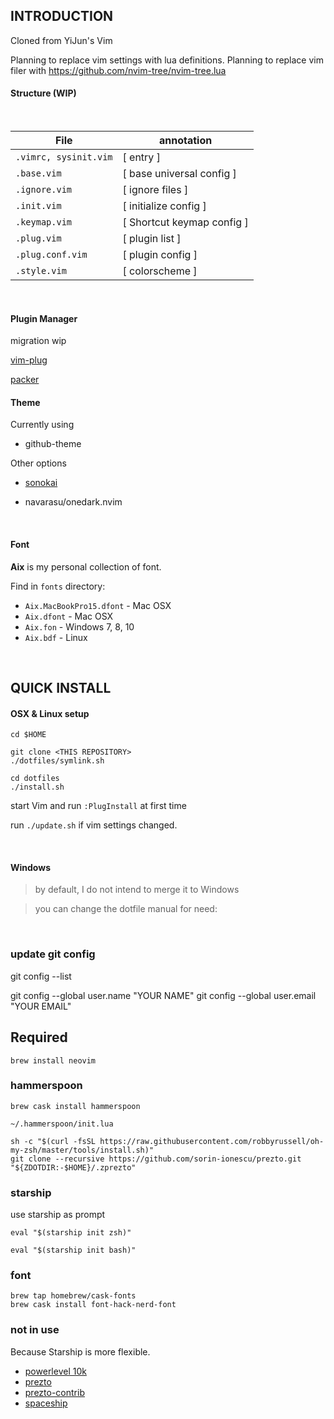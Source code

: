 ## INTRODUCTION

Cloned from YiJun's Vim

Planning to replace vim settings with lua definitions.
Planning to replace vim filer with https://github.com/nvim-tree/nvim-tree.lua

#### Structure (WIP)

<br>

| File                  | annotation                 |
| --------------------- | -------------------------- |
| `.vimrc, sysinit.vim` | [ entry ]                  |
| `.base.vim`           | [ base universal config ]  |
| `.ignore.vim`         | [ ignore files ]           |
| `.init.vim`           | [ initialize config ]      |
| `.keymap.vim`         | [ Shortcut keymap config ] |
| `.plug.vim`           | [ plugin list ]            |
| `.plug.conf.vim`      | [ plugin config ]          |
| `.style.vim`          | [ colorscheme ]            |

<br>

#### Plugin Manager

migration wip

[vim-plug](https://github.com/junegunn/vim-plug)

[packer](https://github.com/wbthomason/packer.nvim)

#### Theme

Currently using

- github-theme

Other options

- [sonokai](https://vimcolorschemes.com/sainnhe/sonokai)

- navarasu/onedark.nvim

<br>

#### Font

**Aix** is my personal collection of font.

Find in `fonts` directory:

- `Aix.MacBookPro15.dfont` - Mac OSX
- `Aix.dfont` - Mac OSX
- `Aix.fon` - Windows 7, 8, 10
- `Aix.bdf` - Linux

<br>

## QUICK INSTALL

#### OSX & Linux setup

```
cd $HOME

git clone <THIS REPOSITORY>
./dotfiles/symlink.sh
```

```
cd dotfiles
./install.sh
```

start Vim and run `:PlugInstall` at first time

run `./update.sh` if vim settings changed.

<br>

#### Windows

> by default, I do not intend to merge it to Windows

> you can change the dotfile manual for need:

<br>

### update git config

git config --list

git config --global user.name "YOUR NAME"
git config --global user.email "YOUR EMAIL"

## Required

`brew install neovim`

<!-- ```
sh -c 'curl -fLo "${XDG_DATA_HOME:-$HOME/.local/share}"/nvim/site/autoload/plug.vim --create-dirs \
       https://raw.githubusercontent.com/junegunn/vim-plug/master/plug.vim'
``` -->

<!-- `gem install mdl`

`brew install jq` -->

### hammerspoon

`brew cask install hammerspoon`

`~/.hammerspoon/init.lua`

```
sh -c "$(curl -fsSL https://raw.githubusercontent.com/robbyrussell/oh-my-zsh/master/tools/install.sh)"
git clone --recursive https://github.com/sorin-ionescu/prezto.git "${ZDOTDIR:-$HOME}/.zprezto"
```

### starship

use starship as prompt

```zsh/.zshrc
eval "$(starship init zsh)"
```

```bash/.bashrc
eval "$(starship init bash)"
```

### font

```
brew tap homebrew/cask-fonts
brew cask install font-hack-nerd-font
```

### not in use

Because Starship is more flexible.

- [powerlevel 10k](https://github.com/romkatv/powerlevel10k)
- [prezto](https://github.com/sorin-ionescu/prezto)
- [prezto-contrib](https://github.com/belak/prezto-contrib)
- [spaceship](https://github.com/denysdovhan/spaceship-prompt)
